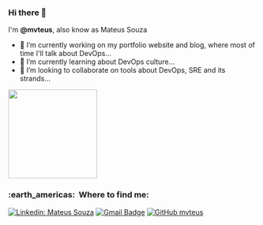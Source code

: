 ### Hi there 👋

<!--
**mvteus/mvteus** is a ✨ _special_ ✨ repository because its `README.md` (this file) appears on your GitHub profile.

Here are some ideas to get you started:
-->
I'm **@mvteus**, also know as Mateus Souza

- 🔭 I’m currently working on my portfolio website and blog, where most of time I'll talk about DevOps...
- 🌱 I’m currently learning about DevOps culture...
- 👯 I’m looking to collaborate on tools about DevOps, SRE and its strands...

<a href="https://github.com/mvteus">
  <img height="180em" src="https://github-readme-stats.vercel.app/api?username=mvteus&theme=dracula&show_icons=true" />
</a>

<h3> :earth_americas: &nbsp;Where to find me: </h3>

[![Linkedin: Mateus Souza](https://img.shields.io/badge/-Mateus-blue?style=flat-square&logo=Linkedin&logoColor=white&link=https://www.linkedin.com/in/mateus-souza-da-silva-a9a657171/)](https://www.linkedin.com/in/mateus-souza-da-silva-a9a657171/)
[![Gmail Badge](https://img.shields.io/badge/-mma.teuzzz@gmail.com-006bed?style=flat-square&logo=Gmail&logoColor=white&link=mailto:mma.teuzzz@gmail.com)](mailto:mma.teuzzz@gmail.com)
[![GitHub mvteus]( https://img.shields.io/github/followers/mvteus?label=follow&style=social)](https://github.com/mvteus/)
<!--
- 🤔 I’m looking for help with ...
- 💬 Ask me about ...
- 😄 Pronouns: ...
- ⚡ Fun fact: ...
-->
